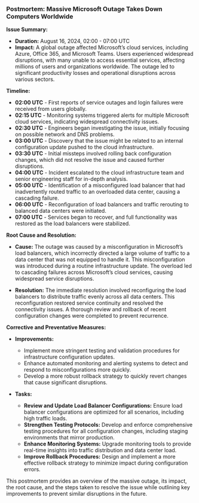 ### Postmortem: Massive Microsoft Outage Takes Down Computers Worldwide

**Issue Summary:**

- **Duration:** August 16, 2024, 02:00 - 07:00 UTC
- **Impact:** A global outage affected Microsoft’s cloud services, including Azure, Office 365, and Microsoft Teams. Users experienced widespread disruptions, with many unable to access essential services, affecting millions of users and organizations worldwide. The outage led to significant productivity losses and operational disruptions across various sectors.

**Timeline:**

- **02:00 UTC** - First reports of service outages and login failures were received from users globally.
- **02:15 UTC** - Monitoring systems triggered alerts for multiple Microsoft cloud services, indicating widespread connectivity issues.
- **02:30 UTC** - Engineers began investigating the issue, initially focusing on possible network and DNS problems.
- **03:00 UTC** - Discovery that the issue might be related to an internal configuration update pushed to the cloud infrastructure.
- **03:30 UTC** - Initial missteps involved rolling back configuration changes, which did not resolve the issue and caused further disruptions.
- **04:00 UTC** - Incident escalated to the cloud infrastructure team and senior engineering staff for in-depth analysis.
- **05:00 UTC** - Identification of a misconfigured load balancer that had inadvertently routed traffic to an overloaded data center, causing a cascading failure.
- **06:00 UTC** - Reconfiguration of load balancers and traffic rerouting to balanced data centers were initiated.
- **07:00 UTC** - Services began to recover, and full functionality was restored as the load balancers were stabilized.

**Root Cause and Resolution:**

- **Cause:** The outage was caused by a misconfiguration in Microsoft’s load balancers, which incorrectly directed a large volume of traffic to a data center that was not equipped to handle it. This misconfiguration was introduced during a routine infrastructure update. The overload led to cascading failures across Microsoft’s cloud services, causing widespread service disruptions.

- **Resolution:** The immediate resolution involved reconfiguring the load balancers to distribute traffic evenly across all data centers. This reconfiguration restored service continuity and resolved the connectivity issues. A thorough review and rollback of recent configuration changes were completed to prevent recurrence.

**Corrective and Preventative Measures:**

- **Improvements:**
  - Implement more stringent testing and validation procedures for infrastructure configuration updates.
  - Enhance automated monitoring and alerting systems to detect and respond to misconfigurations more quickly.
  - Develop a more robust rollback strategy to quickly revert changes that cause significant disruptions.

- **Tasks:**
  - **Review and Update Load Balancer Configurations:** Ensure load balancer configurations are optimized for all scenarios, including high traffic loads.
  - **Strengthen Testing Protocols:** Develop and enforce comprehensive testing procedures for all configuration changes, including staging environments that mirror production.
  - **Enhance Monitoring Systems:** Upgrade monitoring tools to provide real-time insights into traffic distribution and data center load.
  - **Improve Rollback Procedures:** Design and implement a more effective rollback strategy to minimize impact during configuration errors.

This postmortem provides an overview of the massive outage, its impact, the root cause, and the steps taken to resolve the issue while outlining key improvements to prevent similar disruptions in the future.
